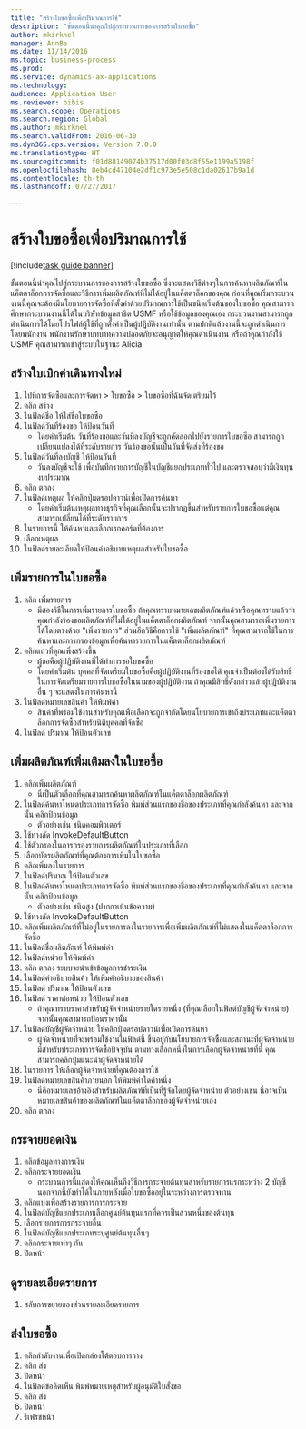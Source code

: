 ```yaml
--- 
title: "สร้างใบขอซื้อเพื่อปริมาณการใช้"
description: "ขั้นตอนนี้นำคุณไปสู่กระบวนการของการสร้างใบขอซื้อ"
author: mkirknel
manager: AnnBe
ms.date: 11/14/2016
ms.topic: business-process
ms.prod: 
ms.service: dynamics-ax-applications
ms.technology: 
audience: Application User
ms.reviewer: bibis
ms.search.scope: Operations
ms.search.region: Global
ms.author: mkirknel
ms.search.validFrom: 2016-06-30
ms.dyn365.ops.version: Version 7.0.0
ms.translationtype: HT
ms.sourcegitcommit: f01d88149074b37517d00f03d8f55e1199a5198f
ms.openlocfilehash: 8eb4cd47104e2df1c973e5e508c1da02617b9a1d
ms.contentlocale: th-th
ms.lasthandoff: 07/27/2017

---
```

# <a name="create-a-requisition-for-consumption"></a>สร้างใบขอซื้อเพื่อปริมาณการใช้

[!include[task guide banner](../../includes/task-guide-banner.md)]

ขั้นตอนนี้นำคุณไปสู่กระบวนการของการสร้างใบขอซื้อ ซึ่งจะแสดงวิธีต่างๆในการค้นหาผลิตภัณฑ์ในแค็ตตาล็อกการจัดซื้อและวิธีการเพิ่มผลิตภัณฑ์ที่ไม่ได้อยู่ในแค็ตตาล็อกของคุณ ก่อนที่คุณเริ่มกระบวนงานนี้คุณจะต้องมีนโยบายการจัดซื้อที่ตั้งค่าด้วยปริมาณการใช้เป็นชนิดเริ่มต้นของใบขอซื้อ  คุณสามารถศึกษากระบวนงานนี้ได้ในบริษัทข้อมูลสาธิต USMF หรือใช้ข้อมูลของคุณเอง กระบวนงานสามารถถูกดำเนินการได้โดยโปรไฟล์ผู้ใช้ที่ถูกตั้งค่าเป็นผู้ปฏิบัติงานเท่านั้น  ตามปกติแล้วงานนี้จะถูกดำเนินการโดยพนักงาน พนักงานรักษาบทบาทความปลอดภัยจะอนุญาตให้คุณดำเนินงาน หรือถ้าคุณกำลังใช้ USMF คุณสามารถเข้าสู่ระบบในฐานะ Alicia


## <a name="create-a-new-requisition"></a>สร้างใบเบิกค่าเดินทางใหม่
1. ไปที่การจัดซื้อและการจัดหา > ใบขอซื้อ > ใบขอซื้อที่ฉันจัดเตรียมไว้
2. คลิก สร้าง
3. ในฟิลด์ชื่อ ให้ใส่ชื่อใบขอซื้อ
4. ในฟิลด์วันที่ร้องขอ ให้ป้อนวันที่
    * โดยค่าเริ่มต้น วันที่ร้องขอและวันที่ลงบัญชีจะถูกคัดลอกไปยังรายการใบขอซื้อ  สามารถถูกเปลี่ยนแปลงได้ที่ระดับรายการ  วันร้องขอนั้นเป็นวันที่จัดส่งที่ร้องขอ  
5. ในฟิลด์วันที่ลงบัญชี ให้ป้อนวันที่
    * วันลงบัญชีจะใช้ เพื่อบันทึกรายการบัญชีในบัญชีแยกประเภททั่วไป และตรวจสอบว่ามีเงินทุนงบประมาณ  
6. คลิก ตกลง
7. ในฟิลด์เหตุผล ให้คลิกปุ่มดรอปดาวน์เพื่อเปิดการค้นหา
    * โดยค่าเริ่มต้นเหตุผลทางธุรกิจที่คุณเลือกนั้นจะปรากฏขึ้นสำหรับรายการใบขอซื้อแต่คุณสามารถเปลี่ยนได้ที่ระดับรายการ    
8. ในรายการนี้ ให้ค้นหาและเลือกเรกคอร์ดที่ต้องการ
9. เลือกเหตุผล
10. ในฟิลด์รายละเอียดให้ป้อนคำอธิบายเหตุผลสำหรับใบขอซื้อ

## <a name="add-a-line-to-the-requisition"></a>เพิ่มรายการในใบขอซื้อ
1. คลิก เพิ่มรายการ
    * มีสองวิธีในการเพิ่มรายการใบขอซื้อ ถ้าคุณทราบหมายเลขผลิตภัณฑ์แล้วหรือคุณทราบแล้วว่าคุณกำลังร้องขอผลิตภัณฑ์ที่ไม่ได้อยู่ในแค็ตตาล็อกผลิตภัณฑ์ จากนั้นคุณสามารถเพิ่มรายการได้โดยตรงด้วย "เพิ่มรายการ" ส่วนอีกวิธีคือการใช้ "เพิ่มผลิตภัณฑ์" ที่คุณสามารถใช้ในการค้นหาและการกรองข้อมูลเพื่อค้นหารายการในแค็ตตาล็อกผลิตภัณฑ์    
2. คลิกแถวที่คุณเพิ่งสร้างขึ้น
    * ผู้ขอคือผู้ปฏิบัติงานที่ได้ทำการขอใบขอซื้อ   
    * โดยค่าเริ่มต้น บุคคลที่จัดเตรียมใบขอซื้อคือผู้ปฏิบัติงานที่ร้องขอได้  คุณจำเป็นต้องได้รับสิทธิ์ในการจัดเตรียมรายการใบขอซื้อในนามของผู้ปฏิบัติงาน  ถ้าคุณมีสิทธิ์ดังกล่าวแล้วผู้ปฏิบัติงานอื่น ๆ จะแสดงในการค้นหานี้  
3. ในฟิลด์หมายเลขสินค้า ให้พิมพ์ค่า
    * สินค้าที่พร้อมใช้งานสำหรับคุณเพือเลือกจะถูกจำกัดโดยนโยบายการเข้าถึงประเภทและแค็ตตาล็อกการจัดซื้อสำหรับนิติบุคคลที่จัดซื้อ   
4. ในฟิลด์ ปริมาณ ให้ป้อนตัวเลข

## <a name="add-more-products-to-the-requisition"></a>เพิ่มผลิตภัณฑ์เพิ่มเติมลงในใบขอซื้อ
1. คลิกเพิ่มผลิตภัณฑ์
    * นี่เป็นตัวเลือกที่คุณสามารถค้นหาผลิตภัณฑ์ในแค็ตตาล็อกผลิตภัณฑ์    
2. ในฟิลด์ค้นหาโหนดประเภทการจัดซื้อ พิมพ์ส่วนแรกของชื่อของประเภทที่คุณกำลังค้นหา และจากนั้น คลิกป้อนข้อมูล
    * ตัวอย่างเช่น ชนิดคอมพิวเตอร์  
3. ใช้ทางลัด InvokeDefaultButton 
4. ใช้ตัวกรองในการกรองรายการผลิตภัณฑ์ในประเภทที่เลือก
5. เลือกบัตรผลิตภัณฑ์ที่คุณต้องการเพิ่มในใบขอซื้อ
6. คลิกเพิ่มลงในรายการ
7. ในฟิลด์ปริมาณ ให้ป้อนตัวเลข
8. ในฟิลด์ค้นหาโหนดประเภทการจัดซื้อ พิมพ์ส่วนแรกของชื่อของประเภทที่คุณกำลังค้นหา และจากนั้น คลิกป้อนข้อมูล
    * ตัวอย่างเช่น ชนิดสูง (ปากกาเน้นข้อความ)  
9. ใช้ทางลัด InvokeDefaultButton 
10. คลิกเพิ่มผลิตภัณฑ์ที่ไม่อยู่ในรายการลงในรายการเพื่อเพิ่มผลิตภัณฑ์ที่ไม่แสดงในแค็ตตาล็อกการจัดซื้อ
11. ในฟิลด์ชื่อผลิตภัณฑ์ ให้พิมพ์ค่า
12. ในฟิลด์หน่วย ให้พิมพ์ค่า 
13. คลิก ตกลง ระบบจะนำเข้าข้อมูลการชำระเงิน
14. ในฟิลด์คำอธิบายสินค้า ให้เพิ่มคำอธิบายของสินค้า
15. ในฟิลด์ ปริมาณ ให้ป้อนตัวเลข
16. ในฟิลด์ ราคาต่อหน่วย ให้ป้อนตัวเลข
    * ถ้าคุณทราบราคาสำหรับผู้จัดจำหน่ายรายใดรายหนึ่ง (ที่คุณเลือกในฟิลด์บัญชีผู้จัดจำหน่าย) จากนั้นคุณสามารถป้อนราคานั้น   
17. ในฟิลด์บัญชีผู้จัดจำหน่าย ให้คลิกปุ่มดรอปดาวน์เพื่อเปิดการค้นหา
    * ผู้จัดจำหน่ายที่จะพร้อมใช้งานในฟิลด์นี้ ขึ้นอยู่กับนโยบายการจัดซื้อและสถานะที่ผู้จัดจำหน่ายมีสำหรับประเภทการจัดซื้อปัจจุบัน ตามทางเลือกหนึ่งในการเลือกผู้จัดจำหน่ายที่นี่ คุณสามารถคลิกปุ่มแนะนำผู้จัดจำหน่ายได้    
18. ในรายการ ให้เลือกผู้จัดจำหน่ายที่คุณต้องการใช้
19. ในฟิลด์หมายเลขสินค้าภายนอก ให้พิมพ์ค่าใดค่าหนึ่ง
    * นี่คือหมายเลขอ้างอิงสำหรับผลิตภัณฑ์ที่เป็นที่รู้จักโดยผู้จัดจำหน่าย  ตัวอย่างเช่น นี่อาจเป็นหมายเลขสินค้าของผลิตภัณฑ์ในแค็ตตาล็อกของผู้จัดจำหน่ายเอง  
20. คลิก ตกลง

## <a name="distribute-amounts"></a>กระจายยอดเงิน
1. คลิกข้อมูลทางการเงิน
2. คลิกกระจายยอดเงิน
    * กระบวนการนี้แสดงให้คุณเห็นถึงวิธีการกระจายต้นทุนสำหรับรายการแรกระหว่าง 2 บัญชี  นอกจากนี้ยังทำได้ในภายหลังเมื่อใบขอซื้ออยู่ในระหว่างการตรวจทาน  
3. คลิกแบ่งเพื่อสร้างรายการการกระจาย
4. ในฟิลด์บัญชีแยกประเภทเลือกศูนย์ต้นทุนแรกที่ควรเป็นส่วนหนึ่งของต้นทุน
5. เลือกรายการการกระจายอื่น
6. ในฟิลด์บัญชีแยกประเภทระบุศูนย์ต้นทุนอื่นๆ
7. คลิกกระจายเท่าๆ กัน
8. ปิดหน้า

## <a name="view-line-details"></a>ดูรายละเอียดรายการ
1. สลับการขยายของส่วนรายละเอียดรายการ

## <a name="submit-the-requisition"></a>ส่งใบขอซื้อ
1. คลิกลำดับงานเพื่อเปิดกล่องโต้ตอบการวาง
2. คลิก ส่ง 
3. ปิดหน้า
4. ในฟิลด์ข้อคิดเห็น พิมพ์หมายเหตุสำหรับผู้อนุมัติใบสั่งขอ
5. คลิก ส่ง
6. ปิดหน้า
7. รีเฟรชหน้า


